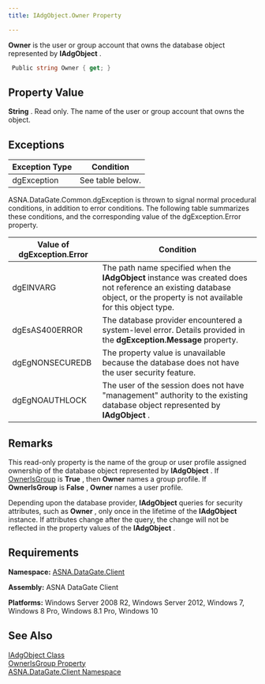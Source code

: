 ```yaml
---
title: IAdgObject.Owner Property

---
```


**Owner** is the user or group account that owns the database object represented by **IAdgObject** .

```cs
 Public string Owner { get; }
```

## Property Value

**String** . Read only. The name of the user or group account that owns the object. 
## Exceptions



| Exception Type | Condition |
| ---- | ---- |
| dgException | See table below. |



ASNA.DataGate.Common.dgException is thrown to signal normal procedural conditions, in addition to error conditions. The following table summarizes these conditions, and the corresponding value of the dgException.Error property.



| Value of dgException.Error | Condition |
| ---- | ---- |
| <p>dgEINVARG | The path name specified when the **IAdgObject** instance was created does not reference an existing database object, or the property is not available for this object type. |
| dgEsAS400ERROR | The database provider encountered a system-level error. Details provided in the **dgException.Message** property. |
| dgEgNONSECUREDB | The property value is unavailable because the database does not have the user security feature. |
| dgEgNOAUTHLOCK | The user of the session does not have "management" authority to the existing database object represented by **IAdgObject** . |



## Remarks

This read-only property is the name of the group or user profile assigned ownership of the database object represented by **IAdgObject** . If [OwnerIsGroup](iadg-object-class-owner-isgroup-property.html) is **True** , then **Owner** names a group profile. If **OwnerIsGroup** is **False** , **Owner** names a user profile.

Depending upon the database provider, **IAdgObject** queries for security attributes, such as **Owner** , only once in the lifetime of the **IAdgObject** instance. If attributes change after the query, the change will not be reflected in the property values of the **IAdgObject** . 
## Requirements

**Namespace:** [ASNA.DataGate.Client](datagate-client-namespace.html) 

**Assembly:** ASNA DataGate Client

**Platforms:** Windows Server 2008 R2, Windows Server 2012, Windows 7, Windows 8 Pro, Windows 8.1 Pro, Windows 10
## See Also


[IAdgObject Class](iadg-object-class.html)
      <br />
[OwnerIsGroup Property](iadg-object-class-owner-isgroup-property.html)
      <br />
[ASNA.DataGate.Client Namespace](datagate-client-namespace.html)

